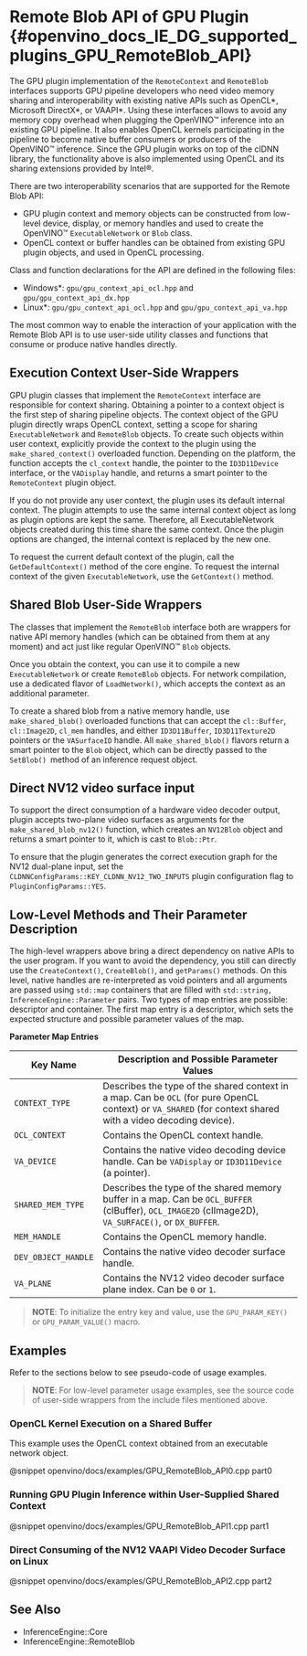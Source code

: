 Remote Blob API of GPU Plugin {#openvino_docs_IE_DG_supported_plugins_GPU_RemoteBlob_API}
================================

The GPU plugin implementation of the `RemoteContext` and `RemoteBlob` interfaces supports GPU 
pipeline developers who need video memory sharing and interoperability with existing native APIs 
such as OpenCL\*, Microsoft DirectX\*, or VAAPI\*.
Using these interfaces allows to avoid any memory copy overhead when plugging the OpenVINO™ inference 
into an existing GPU pipeline. It also enables OpenCL kernels participating in the pipeline to become 
native buffer consumers or producers of the OpenVINO™ inference.
Since the GPU plugin works on top of the clDNN library, the functionality above is also implemented 
using OpenCL and its sharing extensions provided by Intel®.

There are two interoperability scenarios that are supported for the Remote Blob API:

* GPU plugin context and memory objects can be constructed from low-level device, display, or memory 
handles and used to create the OpenVINO™ `ExecutableNetwork` or `Blob` class. 
* OpenCL context or buffer handles can be obtained from existing GPU plugin objects, and used in OpenCL processing.

Class and function declarations for the API are defined in the following files:
* Windows\*: `gpu/gpu_context_api_ocl.hpp` and `gpu/gpu_context_api_dx.hpp` 
* Linux\*: `gpu/gpu_context_api_ocl.hpp` and `gpu/gpu_context_api_va.hpp`

The most common way to enable the interaction of your application with the Remote Blob API is to use user-side utility classes 
and functions that consume or produce native handles directly. 

## Execution Context User-Side Wrappers

GPU plugin classes that implement the `RemoteContext` interface are responsible for context sharing.
Obtaining a pointer to a context object is the first step of sharing pipeline objects. 
The context object of the GPU plugin directly wraps OpenCL context, setting a scope for sharing 
`ExecutableNetwork` and `RemoteBlob` objects.
To create such objects within user context, explicitly provide the context to the plugin using the 
`make_shared_context()` overloaded function. Depending on the platform, the function accepts the 
`cl_context` handle, the pointer to the `ID3D11Device` interface, or the `VADisplay` handle, and 
returns a smart pointer to the `RemoteContext` plugin object.

If you do not provide any user context, the plugin uses its default internal context.
The plugin attempts to use the same internal context object as long as plugin options are kept the same.
Therefore, all ExecutableNetwork objects created during this time share the same context. 
Once the plugin options are changed, the internal context is replaced by the new one.

To request the current default context of the plugin, call the `GetDefaultContext()` method of the core engine. 
To request the internal context of the given `ExecutableNetwork`, use the `GetContext()` method.

## Shared Blob User-Side Wrappers

The classes that implement the `RemoteBlob` interface both are wrappers for native API 
memory handles (which can be obtained from them at any moment) and act just like regular OpenVINO™ 
`Blob` objects.

Once you obtain the context, you can use it to compile a new `ExecutableNetwork` or create `RemoteBlob` 
objects.
For network compilation, use a dedicated flavor of `LoadNetwork()`, which accepts the context as an 
additional parameter.

To create a shared blob from a native memory handle, use `make_shared_blob()` overloaded functions 
that can accept the `cl::Buffer`, `cl::Image2D`, `cl_mem` handles, and either `ID3D11Buffer`,
`ID3D11Texture2D` pointers or the `VASurfaceID` handle. 
All `make_shared_blob()` flavors return a smart pointer to the `Blob` object, which can be directly 
passed to the `SetBlob() `method of an inference request object.

## Direct NV12 video surface input

To support the direct consumption of a hardware video decoder output, plugin accepts two-plane video 
surfaces as arguments for the `make_shared_blob_nv12()` function, which creates an `NV12Blob` object 
and returns a smart pointer to it, which is cast to `Blob::Ptr`.

To ensure that the plugin generates the correct execution graph for the NV12 dual-plane input, set 
the `CLDNNConfigParams::KEY_CLDNN_NV12_TWO_INPUTS` plugin configuration flag to `PluginConfigParams::YES`.

## Low-Level Methods and Their Parameter Description

The high-level wrappers above bring a direct dependency on native APIs to the user program. 
If you want to avoid the dependency, you still can directly use the `CreateContext()`, 
`CreateBlob()`, and `getParams()` methods.
On this level, native handles are re-interpreted as void pointers and all arguments are passed 
using `std::map` containers that are filled with `std::string, InferenceEngine::Parameter` pairs.
Two types of map entries are possible: descriptor and container. The first map entry is a
descriptor, which sets the expected structure  and possible parameter values of the map.

**Parameter Map Entries**

| Key Name           | Description and Possible Parameter Values                                 |
|----------------|---------------------------------------------------------------------|
| `CONTEXT_TYPE` | Describes the type of the shared context in a map. Can be `OCL` (for pure OpenCL context) or `VA_SHARED` (for context shared with a video decoding device). |
| `OCL_CONTEXT` | Contains the OpenCL context handle. |
| `VA_DEVICE` | Contains the native video decoding device handle. Can be `VADisplay` or `ID3D11Device` (a pointer). |
| `SHARED_MEM_TYPE` | Describes the type of the shared memory buffer in a map. Can be `OCL_BUFFER` (clBuffer), `OCL_IMAGE2D` (clImage2D), `VA_SURFACE()`,  or `DX_BUFFER`.  |
| `MEM_HANDLE` | Contains the OpenCL memory handle. |
| `DEV_OBJECT_HANDLE` | Contains the native video decoder surface handle. |
| `VA_PLANE` | Contains the NV12 video decoder surface plane index. Can be `0` or `1`. |

> **NOTE**: To initialize the entry key and value, use the `GPU_PARAM_KEY()` or `GPU_PARAM_VALUE()` macro.

## Examples

Refer to the sections below to see pseudo-code of usage examples.

> **NOTE**: For low-level parameter usage examples, see the source code of user-side wrappers from the include files mentioned above.

### OpenCL Kernel Execution on a Shared Buffer

This example uses the OpenCL context obtained from an executable network object.

@snippet openvino/docs/examples/GPU_RemoteBlob_API0.cpp part0

### Running GPU Plugin Inference within User-Supplied Shared Context

@snippet openvino/docs/examples/GPU_RemoteBlob_API1.cpp part1

### Direct Consuming of the NV12 VAAPI Video Decoder Surface on Linux

@snippet openvino/docs/examples/GPU_RemoteBlob_API2.cpp part2

## See Also

* InferenceEngine::Core
* InferenceEngine::RemoteBlob
